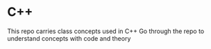 # C++
This repo carries class concepts used in C++
Go through the repo to understand concepts with code and theory
